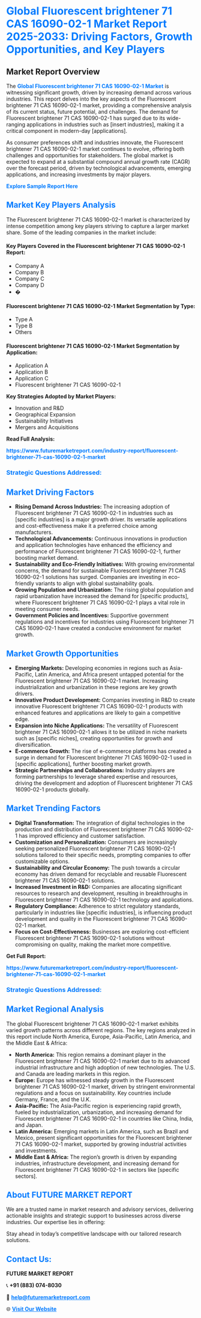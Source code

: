 <h1 style="color: #007BFF;">Global Fluorescent brightener 71 CAS 16090-02-1 Market Report 2025-2033: Driving Factors, Growth Opportunities, and Key Players</h1>

<section id="overview">
<h2>Market Report Overview</h2>
<p>The <a href="https://www.futuremarketreport.com/industry-report/fluorescent-brightener-71-cas-16090-02-1-market" style="color: #007BFF; text-decoration: none;"><strong>Global Fluorescent brightener 71 CAS 16090-02-1 Market</strong></a> is witnessing significant growth, driven by increasing demand across various industries. This report delves into the key aspects of the Fluorescent brightener 71 CAS 16090-02-1 market, providing a comprehensive analysis of its current status, future potential, and challenges. The demand for Fluorescent brightener 71 CAS 16090-02-1 has surged due to its wide-ranging applications in industries such as [insert industries], making it a critical component in modern-day [applications].</p>
<p>As consumer preferences shift and industries innovate, the Fluorescent brightener 71 CAS 16090-02-1 market continues to evolve, offering both challenges and opportunities for stakeholders. The global market is expected to expand at a substantial compound annual growth rate (CAGR) over the forecast period, driven by technological advancements, emerging applications, and increasing investments by major players.</p>
</section>

<section id="overview">
<p><a href="https://www.futuremarketreport.com/request-sample/reportId=112981" style="color: #007BFF; text-decoration: none;"><strong>Explore Sample Report Here</strong></a></p>
</section>

<section id="key-players">
<h2 style="color: #007BFF;">Market Key Players Analysis</h2>
<p>The Fluorescent brightener 71 CAS 16090-02-1 market is characterized by intense competition among key players striving to capture a larger market share. Some of the leading companies in the market include:</p>
<h4>Key Players Covered in the Fluorescent brightener 71 CAS 16090-02-1 Report:</h4>
<ul><li>Company A</li><li>Company B</li><li>Company C</li><li>Company D</li><li>�</li></ul>
<h4>Fluorescent brightener 71 CAS 16090-02-1 Market Segmentation by Type:</h4>
<ul><li>Type A</li><li>Type B</li><li>Others</li></ul>

<h4>Fluorescent brightener 71 CAS 16090-02-1 Market Segmentation by Application:</h4>
<ul><li>Application A</li><li>Application B</li><li>Application C</li><li>Fluorescent brightener 71 CAS 16090-02-1</li></ul>
<p><strong>Key Strategies Adopted by Market Players:</strong></p>
<ul>
<li>Innovation and R&D</li>
<li>Geographical Expansion</li>
<li>Sustainability Initiatives</li>
<li>Mergers and Acquisitions</li>
</ul>
</section>

<section>
<p><strong>Read Full Analysis: </strong></p><a href="https://www.futuremarketreport.com/industry-report/fluorescent-brightener-71-cas-16090-02-1-market" style="color: #007BFF; text-decoration: none;"><strong>https://www.futuremarketreport.com/industry-report/fluorescent-brightener-71-cas-16090-02-1-market</strong></a>
<h3 style="color: #007BFF;">Strategic Questions Addressed:</h3>
</section>

<section id="driving-factors">
<h2 style="color: #007BFF;">Market Driving Factors</h2>
<ul>
<li><strong>Rising Demand Across Industries:</strong> The increasing adoption of Fluorescent brightener 71 CAS 16090-02-1 in industries such as [specific industries] is a major growth driver. Its versatile applications and cost-effectiveness make it a preferred choice among manufacturers.</li>
<li><strong>Technological Advancements:</strong> Continuous innovations in production and application technologies have enhanced the efficiency and performance of Fluorescent brightener 71 CAS 16090-02-1, further boosting market demand.</li>
<li><strong>Sustainability and Eco-Friendly Initiatives:</strong> With growing environmental concerns, the demand for sustainable Fluorescent brightener 71 CAS 16090-02-1 solutions has surged. Companies are investing in eco-friendly variants to align with global sustainability goals.</li>
<li><strong>Growing Population and Urbanization:</strong> The rising global population and rapid urbanization have increased the demand for [specific products], where Fluorescent brightener 71 CAS 16090-02-1 plays a vital role in meeting consumer needs.</li>
<li><strong>Government Policies and Incentives:</strong> Supportive government regulations and incentives for industries using Fluorescent brightener 71 CAS 16090-02-1 have created a conducive environment for market growth.</li>
</ul>
</section>

<section id="growth-opportunities">
<h2 style="color: #007BFF;">Market Growth Opportunities</h2>
<ul>
<li><strong>Emerging Markets:</strong> Developing economies in regions such as Asia-Pacific, Latin America, and Africa present untapped potential for the Fluorescent brightener 71 CAS 16090-02-1 market. Increasing industrialization and urbanization in these regions are key growth drivers.</li>
<li><strong>Innovative Product Development:</strong> Companies investing in R&D to create innovative Fluorescent brightener 71 CAS 16090-02-1 products with enhanced features and applications are likely to gain a competitive edge.</li>
<li><strong>Expansion into Niche Applications:</strong> The versatility of Fluorescent brightener 71 CAS 16090-02-1 allows it to be utilized in niche markets such as [specific niches], creating opportunities for growth and diversification.</li>
<li><strong>E-commerce Growth:</strong> The rise of e-commerce platforms has created a surge in demand for Fluorescent brightener 71 CAS 16090-02-1 used in [specific applications], further boosting market growth.</li>
<li><strong>Strategic Partnerships and Collaborations:</strong> Industry players are forming partnerships to leverage shared expertise and resources, driving the development and adoption of Fluorescent brightener 71 CAS 16090-02-1 products globally.</li>
</ul>
</section>

<section id="trending-factors">
<h2 style="color: #007BFF;">Market Trending Factors</h2>
<ul>
<li><strong>Digital Transformation:</strong> The integration of digital technologies in the production and distribution of Fluorescent brightener 71 CAS 16090-02-1 has improved efficiency and customer satisfaction.</li>
<li><strong>Customization and Personalization:</strong> Consumers are increasingly seeking personalized Fluorescent brightener 71 CAS 16090-02-1 solutions tailored to their specific needs, prompting companies to offer customizable options.</li>
<li><strong>Sustainability and Circular Economy:</strong> The push towards a circular economy has driven demand for recyclable and reusable Fluorescent brightener 71 CAS 16090-02-1 solutions.</li>
<li><strong>Increased Investment in R&D:</strong> Companies are allocating significant resources to research and development, resulting in breakthroughs in Fluorescent brightener 71 CAS 16090-02-1 technology and applications.</li>
<li><strong>Regulatory Compliance:</strong> Adherence to strict regulatory standards, particularly in industries like [specific industries], is influencing product development and quality in the Fluorescent brightener 71 CAS 16090-02-1 market.</li>
<li><strong>Focus on Cost-Effectiveness:</strong> Businesses are exploring cost-efficient Fluorescent brightener 71 CAS 16090-02-1 solutions without compromising on quality, making the market more competitive.</li>
</ul>
</section>

<section>
<p><strong>Get Full Report: </strong></p><a href="https://www.futuremarketreport.com/industry-report/fluorescent-brightener-71-cas-16090-02-1-market" style="color: #007BFF; text-decoration: none;"><strong>https://www.futuremarketreport.com/industry-report/fluorescent-brightener-71-cas-16090-02-1-market</strong></a>
<h3 style="color: #007BFF;">Strategic Questions Addressed:</h3>
</section>


<section id="regional-analysis">
<h2 style="color: #007BFF;">Market Regional Analysis</h2>
<p>The global Fluorescent brightener 71 CAS 16090-02-1 market exhibits varied growth patterns across different regions. The key regions analyzed in this report include North America, Europe, Asia-Pacific, Latin America, and the Middle East & Africa:</p>
<ul>
<li><strong>North America:</strong> This region remains a dominant player in the Fluorescent brightener 71 CAS 16090-02-1 market due to its advanced industrial infrastructure and high adoption of new technologies. The U.S. and Canada are leading markets in this region.</li>
<li><strong>Europe:</strong> Europe has witnessed steady growth in the Fluorescent brightener 71 CAS 16090-02-1 market, driven by stringent environmental regulations and a focus on sustainability. Key countries include Germany, France, and the U.K.</li>
<li><strong>Asia-Pacific:</strong> The Asia-Pacific region is experiencing rapid growth, fueled by industrialization, urbanization, and increasing demand for Fluorescent brightener 71 CAS 16090-02-1 in countries like China, India, and Japan.</li>
<li><strong>Latin America:</strong> Emerging markets in Latin America, such as Brazil and Mexico, present significant opportunities for the Fluorescent brightener 71 CAS 16090-02-1 market, supported by growing industrial activities and investments.</li>
<li><strong>Middle East & Africa:</strong> The region’s growth is driven by expanding industries, infrastructure development, and increasing demand for Fluorescent brightener 71 CAS 16090-02-1 in sectors like [specific sectors].</li>
</ul>
</section>

<footer>
<h2 style="color: #007BFF;">About FUTURE MARKET REPORT</h2>
<p>We are a trusted name in market research and advisory services, delivering actionable insights and strategic support to businesses across diverse industries. Our expertise lies in offering:</p>

<p>Stay ahead in today’s competitive landscape with our tailored research solutions.</p>

<h2 style="color: #007BFF;">Contact Us:</h2>
<p><strong>FUTURE MARKET REPORT</strong></p>
<p>📞 <strong>+91 (883) 074-8030</strong></p>
<p>📧 <strong><a href="mailto:help@futuremarketreport.com" style="color: #007BFF;">help@futuremarketreport.com</a></strong></p>
<p>🌐 <strong><a href="https://www.futuremarketreport.com/" style="color: #007BFF;">Visit Our Website</a></strong></p>
</footer>